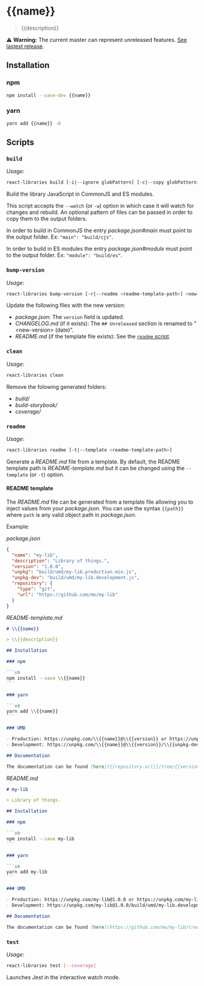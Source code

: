 # {{name}}

> {{description}}

⚠️ **Warning:** The current master can represent unreleased features.
[See lastest release]({{repository.url}}/tree/react-libraries-{{version}}/packages/react-libraries).

## Installation

### npm

```sh
npm install --save-dev {{name}}
```

### yarn

```sh
yarn add {{name}} -D
```

## Scripts

### `build`

_Usage_:

```sh
react-libraries build [-i|--ignore globPattern] [-c|--copy globPattern] [-w|--watch]
```

Build the library JavaScript in CommonJS and ES modules.

This script accepts the `--watch` (or `-w`) option in which case it will watch for changes and rebuild.
An optional pattern of files can be passed in order to copy them to the output folders.

In order to build in CommonJS the entry _package.json#main_ must point to the output folder.
Ex: `"main": "build/cjs"`.

In order to build in ES modules the entry _package.json#module_ must point to the output folder.
Ex: `"module": "build/es"`.

### `bump-version`

_Usage_:

```sh
react-libraries bump-version [-r|--readme <readme-template-path>] <new-verison>
```

Update the following files with the new version:

- _package.json_: The `version` field is updated.
- _CHANGELOG.md_ (if it exists): The `## Unreleased` section is renamed to "\<new-version> (date)".
- _README.md_ (if the template file exists): See the [`readme` script](#readme).

### `clean`

_Usage_:

```sh
react-libraries clean
```

Remove the folowing generated folders:

- _build/_
- _build-storybook/_
- _coverage/_

### `readme`

_Usage_:

```sh
react-libraries readme [-t|--template <readme-template-path>]
```

Generate a _README.md_ file from a template.
By default, the README template path is _README-template.md_ but it can be changed using the `--template` (or `-t`) option.

#### README template

The _README.md_ file can be generated from a template file allowing you to inject values from your _package.json_.
You can use the syntax `{{path}}` where `path` is any valid object path in _package.json_.

Example:

_package.json_

```json
{
  "name": "my-lib",
  "description": "Library of things.",
  "version": "1.0.0",
  "unpkg": "build/umd/my-lib.production.min.js",
  "unpkg-dev": "build/umd/my-lib.development.js",
  "repository": {
    "type": "git",
    "url": "https://github.com/me/my-lib"
  }
}
```

_README-template.md_

````md
# \\{{name}}

> \\{{description}}

## Installation

### npm

```sh
npm install --save \\{{name}}
```

### yarn

```sh
yarn add \\{{name}}
```

### UMD

- Production: https://unpkg.com/\\{{name}}@\\{{version}} or https://unpkg.com/\\{name}@\\{{version}}/\\{{unpkg}}
- Development: https://unpkg.com/\\{{name}}@\\{{version}}/\\{{unpkg-dev}}

## Documentation

The documentation can be found [here]({{repository.url}}/tree/{{version}}/docs).
````

_README.md_

````md
# my-lib

> Library of things.

## Installation

### npm

```sh
npm install --save my-lib
```

### yarn

```sh
yarn add my-lib
```

### UMD

- Production: https://unpkg.com/my-lib@1.0.0 or https://unpkg.com/my-lib@1.0.0/build/umd/my-lib.production.min.js
- Development: https://unpkg.com/my-lib@1.0.0/build/umd/my-lib.development.js

## Documentation

The documentation can be found [here](https://github.com/me/my-lib/tree/1.0.0/docs).
````

### `test`

_Usage_:

```sh
react-libraries test [--coverage]
```

Launches Jest in the interactive watch mode.
